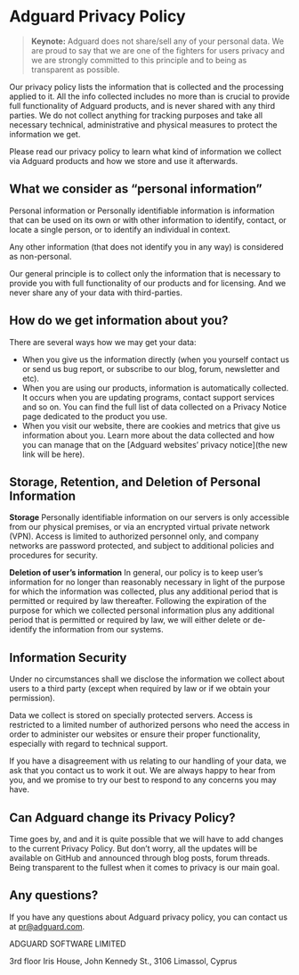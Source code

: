 # Adguard Privacy Policy

> **Keynote:** Adguard does not share/sell any of your personal data. We are proud to say that we are one of the fighters for users privacy and we are strongly committed to this principle and to being as transparent as possible.

Our privacy policy lists the information that is collected and the processing applied to it. All the info collected includes no more than is crucial to provide full functionality of Adguard products, and is never shared with any third parties. We do not collect anything for tracking purposes and take all necessary technical, administrative and physical measures to protect the information we get.

Please read our privacy policy to learn what kind of information we collect via Adguard products and how we store and use it afterwards.

## What we consider as “personal information”

Personal information or Personally identifiable information is information that can be used on its own or with other information to identify, contact, or locate a single person, or to identify an individual in context. 

Any other information (that does not identify you in any way) is considered as non-personal.

Our general principle is to collect only the information that is necessary to provide you with full functionality of our products and for licensing. And we never share any of your data with third-parties.

## How do we get information about you?

There are several ways how we may get your data:

* When you give us the information directly (when you yourself contact us or send us bug report, or subscribe to our blog, forum, newsletter and etc).
* When you are using our products, information is automatically collected. It occurs when you are updating programs, contact support services and so on. You can find the full list of data collected on a Privacy Notice page dedicated to the product you use.
* When you visit our website, there are cookies and metrics that give us information about you. Learn more about the data collected and how you can manage that on the [Adguard websites’ privacy notice](the new link will be here). 

## Storage, Retention, and Deletion of Personal Information

**Storage**
Personally identifiable information on our servers is only accessible from our physical premises, or via an encrypted virtual private network (VPN). Access is limited to authorized personnel only, and company networks are password protected, and subject to additional policies and procedures for security.

**Deletion of user’s information**
In general, our policy is to keep user’s information for no longer than reasonably necessary in light of the purpose for which the information was collected, plus any additional period that is permitted or required by law thereafter. Following the expiration of the purpose for which we collected personal information plus any additional period that is permitted or required by law, we will either delete or de-identify the information from our systems.

## Information Security
Under no circumstances shall we disclose the information we collect about users to a third party (except when required by law or if we obtain your permission).

Data we collect is stored on specially protected servers. Access is restricted to a limited number of authorized persons who need the access in order to administer our websites or ensure their proper functionality, especially with regard to technical support.

If you have a disagreement with us relating to our handling of your data, we ask that you contact us to work it out. We are always happy to hear from you, and we promise to try our best to respond to any concerns you may have.

## Can Adguard change its Privacy Policy?
Time goes by, and and it is quite possible that we will have to add changes to the current Privacy Policy. But don’t worry, all the updates will be available on GitHub and announced through blog posts, forum threads. Being transparent to the fullest when it comes to privacy is our main goal.

## Any questions?
If you have any questions about Adguard privacy policy, you can contact us at pr@adguard.com. 

ADGUARD SOFTWARE LIMITED

3rd floor Iris House, John Kennedy St., 3106 Limassol, Cyprus
